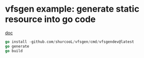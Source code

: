 # vfsgen example: generate static resource into go code

[doc](https://godoc.org/github.com/shurcooL/vfsgen)


```Go
go install -github.com/shurcooL/vfsgen/cmd/vfsgendev@latest
go generate
go build
```

